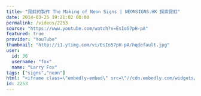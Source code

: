 ```yaml
---
title: "霓虹的製作 The Making of Neon Signs | NEONSIGNS.HK 探索霓虹"
date: 2014-03-25 19:21:02 00:00
permalink: /videos/2253
source: "https://www.youtube.com/watch?v=EsIo57pH-pA"
featured: true
provider: "YouTube"
thumbnail: "http://i1.ytimg.com/vi/EsIo57pH-pA/hqdefault.jpg"
user:
  id: 36
  username: "fox"
  name: "Larry Fox"
tags: ["signs","neon"]
html: "<iframe class=\"embedly-embed\" src=\"//cdn.embedly.com/widgets/media.html?src=http%3A%2F%2Fwww.youtube.com%2Fembed%2FEsIo57pH-pA%3Fwmode%3Dtransparent%26feature%3Doembed&wmode=transparent&url=http%3A%2F%2Fwww.youtube.com%2Fwatch%3Fv%3DEsIo57pH-pA&image=http%3A%2F%2Fi1.ytimg.com%2Fvi%2FEsIo57pH-pA%2Fhqdefault.jpg&key=daaebf4d9cdd46779200162d0ca86e20&type=text%2Fhtml&schema=youtube\" width=\"854\" height=\"480\" scrolling=\"no\" frameborder=\"0\" allowfullscreen></iframe>"
id: 2253
---
```



